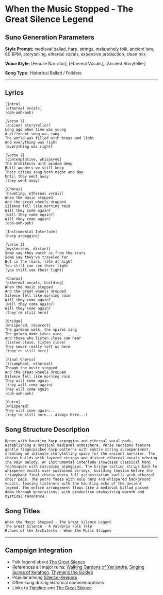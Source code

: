 # When the Music Stopped - The Great Silence Legend

## Suno Generation Parameters

**Style Prompt:** medieval ballad, harp, strings, melancholy folk, ancient lore, 80 BPM, storytelling, ethereal vocals, expensive production, clean mix

**Voice Style:** [Female Narrator], [Ethereal Vocals], [Ancient Storyteller]

**Song Type:** Historical Ballad / Folklore

---

## Lyrics

```lyrics
[Intro]
[ethereal vocals]
(ooh-ooh-ooh)

[Verse 1]
[ancient storyteller]
Long ago when time was young
A different song was sung
The world was filled with brass and light
And everything was right
(everything was right)

[Verse 2]
[contemplative, whispered]
The Architects with wisdom deep
Built wonders we still keep
Their cities sang both night and day
Until they went away
(they went away)

[Chorus]
[haunting, ethereal vocals]
When the music stopped
And the great wheels dropped
Silence fell like morning rain
Will they come again?
(will they come again?)
Will they come again?
(ooh-ooh-ooh)

[Instrumental Interlude]
[harp arpeggios]

[Verse 3]
[mysterious, distant]
Some say they watch us from the stars
Some say they've traveled far
But in the ruins, late at night
You still can see their light
(you still see their light)

[Chorus]
[ethereal vocals, building]
When the music stopped
And the great wheels dropped
Silence fell like morning rain
Will they come again?
(will they come again?)
Will they come again?
(they're still here)

[Bridge]
[whispered, reverent]
The gardens walk, the spires sing
The golden dome takes wing
And those who listen close can hear
(listen close, listen close)
They never really left us here
(they're still here)

[Final Chorus]
[triumphant, ethereal]
Though the music stopped
And the great wheels dropped
Silence fell like morning rain
They will come again
(they will come again)
They will come again
(ooh-ooh-ooh)

[Outro]
[whispered]
They will come again...
(they're still here... always here...)
```

## Song Structure Description

```
Opens with haunting harp arpeggios and ethereal vocal pads, establishing a mystical medieval atmosphere. Verse sections feature gentle fingerpicked harp patterns with subtle string accompaniment, creating an intimate storytelling space for the ancient narrator. The chorus builds with layered strings and distant ethereal vocals echoing the main melody. An instrumental interlude showcases classical harp techniques with cascading arpeggios. The bridge section strips back to whispered vocals over sustained strings, building tension before the triumphant final chorus where full orchestration swells with ethereal choir pads. The outro fades with solo harp and whispered background vocals, leaving listeners with the haunting echo of the ancient legend. The entire arrangement flows like a medieval ballad passed down through generations, with production emphasizing warmth and mystical resonance.
```

## Song Titles

```
When the Music Stopped - The Great Silence Legend
The Great Silence - A Valderis Folk Tale
Echoes of the Architects - When the Music Stopped
```

---

## Campaign Integration
- Folk legend about [The Great Silence](The%20Great%20Silence.md)
- References all major ruins: [Walking Gardens of Yss'andra](Walking%20Gardens%20of%20Yss%27andra.md), [Singing Spires of Kelathon](Singing%20Spires%20of%20Kelathon.md), [Thymeris the Golden](Thymeris%20the%20Golden.md)
- Popular among [Silence-Keepers](Silence-Keepers.md)
- Often sung during historical commemorations
- Links to [Timeline](Timeline.md) and [The Great Silence](The%20Great%20Silence.md)